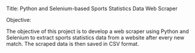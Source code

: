 Title: Python and Selenium-based Sports Statistics Data Web Scraper

Objective:

The objective of this project is to develop a web scraper using Python and Selenium to extract sports statistics data from a website after every new match. The scraped data is then saved in CSV format.